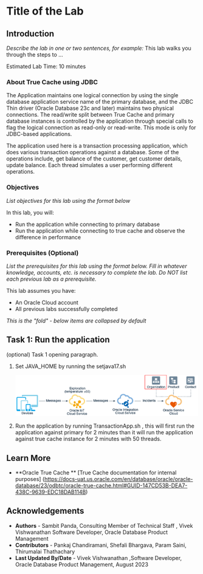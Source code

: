 # Title of the Lab

## Introduction

*Describe the lab in one or two sentences, for example:* This lab walks you through the steps to ...

Estimated Lab Time: 10 minutes

### About True Cache using JDBC
The Application maintains one logical connection by using the single database application service name of the primary database, and the JDBC Thin driver (Oracle Database 23c and later) maintains two physical connections. The read/write split between True Cache and primary database instances is controlled by the application through special calls to flag the logical connection as read-only or read-write. This mode is only for JDBC-based applications.

The application used here is a transaction processing application, which does various transaction operations against a database. Some of the operations include, get balance of the customer, get customer details, update balance. Each thread simulates a user performing different operations. 

### Objectives

*List objectives for this lab using the format below*

In this lab, you will:
* Run the application while connecting to primary database 
* Run the application while connecting to true cache and observe the difference in performance

### Prerequisites (Optional)

*List the prerequisites for this lab using the format below. Fill in whatever knowledge, accounts, etc. is necessary to complete the lab. Do NOT list each previous lab as a prerequisite.*

This lab assumes you have:
* An Oracle Cloud account
* All previous labs successfully completed


*This is the "fold" - below items are collapsed by default*

## Task 1: Run the application

(optional) Task 1 opening paragraph.

1. Set JAVA_HOME by running the setjava17.sh

	![Image alt text](images/sample1.png)

2. Run the application by running TransactionApp.sh , this will first run the application against primary for 2 minutes than it will run the application against true cache instance for 2 minutes with 50 threads.

## Learn More

-  **Oracle True Cache ** 
[True Cache documentation for internal purposes] (https://docs-uat.us.oracle.com/en/database/oracle/oracle-database/23/odbtc/oracle-true-cache.html#GUID-147CD53B-DEA7-438C-9639-EDC18DAB114B)


## Acknowledgements
* **Authors** - Sambit Panda, Consulting Member of Technical Staff , Vivek Vishwanathan Software Developer, Oracle Database Product Management
* **Contributors** - Pankaj Chandiramani, Shefali Bhargava, Param Saini, Thirumalai Thathachary
* **Last Updated By/Date** - Vivek Vishwanathan ,Software Developer, Oracle Database Product Management, August 2023
